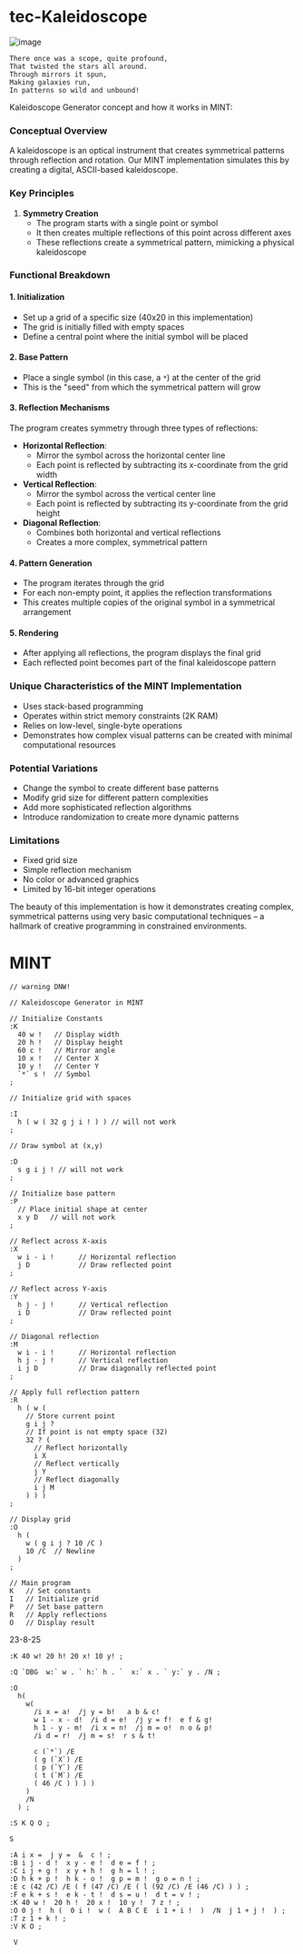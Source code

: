 # tec-Kaleidoscope

![image](https://github.com/user-attachments/assets/1d9129f1-e215-4216-bccb-49af61c1bdaf)

```
There once was a scope, quite profound,  
That twisted the stars all around.  
Through mirrors it spun,  
Making galaxies run,  
In patterns so wild and unbound!
```

 


Kaleidoscope Generator concept and how it works in MINT:

### Conceptual Overview
A kaleidoscope is an optical instrument that creates symmetrical patterns through reflection and rotation. Our MINT implementation simulates this by creating a digital, ASCII-based kaleidoscope.

### Key Principles
1. **Symmetry Creation**
   - The program starts with a single point or symbol
   - It then creates multiple reflections of this point across different axes
   - These reflections create a symmetrical pattern, mimicking a physical kaleidoscope

### Functional Breakdown

#### 1. Initialization
- Set up a grid of a specific size (40x20 in this implementation)
- The grid is initially filled with empty spaces
- Define a central point where the initial symbol will be placed

#### 2. Base Pattern
- Place a single symbol (in this case, a `*`) at the center of the grid
- This is the "seed" from which the symmetrical pattern will grow

#### 3. Reflection Mechanisms
The program creates symmetry through three types of reflections:
- **Horizontal Reflection**: 
  - Mirror the symbol across the horizontal center line
  - Each point is reflected by subtracting its x-coordinate from the grid width
- **Vertical Reflection**: 
  - Mirror the symbol across the vertical center line
  - Each point is reflected by subtracting its y-coordinate from the grid height
- **Diagonal Reflection**:
  - Combines both horizontal and vertical reflections
  - Creates a more complex, symmetrical pattern

#### 4. Pattern Generation
- The program iterates through the grid
- For each non-empty point, it applies the reflection transformations
- This creates multiple copies of the original symbol in a symmetrical arrangement

#### 5. Rendering
- After applying all reflections, the program displays the final grid
- Each reflected point becomes part of the final kaleidoscope pattern

### Unique Characteristics of the MINT Implementation
- Uses stack-based programming
- Operates within strict memory constraints (2K RAM)
- Relies on low-level, single-byte operations
- Demonstrates how complex visual patterns can be created with minimal computational resources

### Potential Variations
- Change the symbol to create different base patterns
- Modify grid size for different pattern complexities
- Add more sophisticated reflection algorithms
- Introduce randomization to create more dynamic patterns

### Limitations
- Fixed grid size
- Simple reflection mechanism
- No color or advanced graphics
- Limited by 16-bit integer operations

The beauty of this implementation is how it demonstrates creating complex, symmetrical patterns using very basic computational techniques – a hallmark of creative programming in constrained environments.



# MINT

```
// warning DNW! 

// Kaleidoscope Generator in MINT

// Initialize Constants
:K
  40 w !   // Display width  
  20 h !   // Display height
  60 c !   // Mirror angle
  10 x !   // Center X
  10 y !   // Center Y
  `*` s !  // Symbol
;

// Initialize grid with spaces
 
:I  
  h ( w ( 32 g j i ! ) ) // will not work
;

// Draw symbol at (x,y)

:D   
  s g i j ! // will not work
;

// Initialize base pattern
:P
  // Place initial shape at center
  x y D   // will not work
;

// Reflect across X-axis
:X
  w i - i !      // Horizontal reflection
  j D            // Draw reflected point
;

// Reflect across Y-axis
:Y
  h j - j !      // Vertical reflection
  i D            // Draw reflected point
;

// Diagonal reflection
:M
  w i - i !      // Horizontal reflection
  h j - j !      // Vertical reflection
  i j D          // Draw diagonally reflected point
;

// Apply full reflection pattern
:R
  h ( w ( 
    // Store current point
    g i j ? 
    // If point is not empty space (32)
    32 ? ( 
      // Reflect horizontally
      i X 
      // Reflect vertically 
      j Y 
      // Reflect diagonally
      i j M
    ) ) )
;

// Display grid
:O
  h ( 
    w ( g i j ? 10 /C ) 
    10 /C  // Newline
  )
;

// Main program
K   // Set constants
I   // Initialize grid
P   // Set base pattern
R   // Apply reflections
O   // Display result
```


23-8-25

```
:K 40 w! 20 h! 20 x! 10 y! ;

:Q `DBG  w:` w . ` h:` h . `  x:` x . ` y:` y . /N ;

:O
  h(
    w(
      /i x = a!  /j y = b!   a b & c!
      w 1 - x - d!  /i d = e!  /j y = f!  e f & g!
      h 1 - y - m!  /i x = n!  /j m = o!  n o & p!
      /i d = r!  /j m = s!  r s & t!

      c (`*`) /E
      ( g (`X`) /E
      ( p (`Y`) /E
      ( t (`M`) /E
      ( 46 /C ) ) ) )
    )
    /N
  ) ;

:S K Q O ;

S
```


```
:A i x =  j y =  &  c ! ;
:B i j - d !  x y - e !  d e = f ! ;
:C i j + g !  x y + h !  g h = l ! ;
:D h k + p !  h k - o !  g p = m !  g o = n ! ;
:E c (42 /C) /E ( f (47 /C) /E ( l (92 /C) /E (46 /C) ) ) ;
:F e k + s !  e k - t !  d s = u !  d t = v ! ;
:K 40 w !  20 h !  20 x !  10 y !  7 z ! ;
:O 0 j !  h (  0 i !  w (  A B C E  i 1 + i !  )  /N  j 1 + j !  ) ;
:T z 1 + k ! ;
:V K O ;

 V
```
